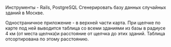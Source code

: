 Инструменты - Rails, PostgreSQL
Сгенерировать базу данных случайных зданий в Москве.

Одностраничное приложение  - в верхней части карта.
При щелчке по карте под ней выводится таблица со всеми зданиями из базы в радиусе 4 км (от места щелчка)и расстояние от щелчка до этих зданий.
Таблица отсортирована по этому расстоянию.
